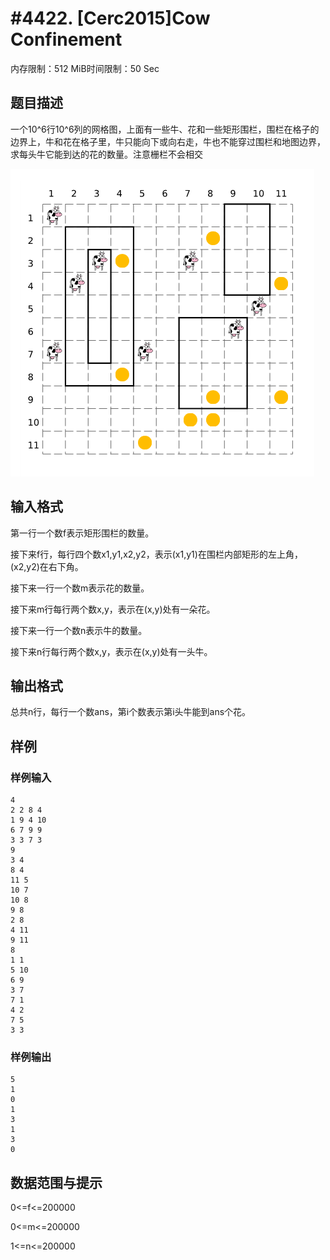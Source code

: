 # #4422. [Cerc2015]Cow Confinement

内存限制：512 MiB时间限制：50 Sec

## 题目描述

一个10^6行10^6列的网格图，上面有一些牛、花和一些矩形围栏，围栏在格子的边界上，牛和花在格子里，牛只能向下或向右走，牛也不能穿过围栏和地图边界，求每头牛它能到达的花的数量。注意栅栏不会相交

![](upload/201603/aa.png)

## 输入格式

第一行一个数f表示矩形围栏的数量。

接下来f行，每行四个数x1,y1,x2,y2，表示(x1,y1)在围栏内部矩形的左上角，(x2,y2)在右下角。

接下来一行一个数m表示花的数量。

接下来m行每行两个数x,y，表示在(x,y)处有一朵花。

接下来一行一个数n表示牛的数量。

接下来n行每行两个数x,y，表示在(x,y)处有一头牛。

## 输出格式

总共n行，每行一个数ans，第i个数表示第i头牛能到ans个花。

## 样例

### 样例输入

    
    4
    2 2 8 4
    1 9 4 10
    6 7 9 9
    3 3 7 3
    9
    3 4
    8 4
    11 5
    10 7
    10 8
    9 8
    2 8
    4 11
    9 11
    8
    1 1
    5 10
    6 9
    3 7
    7 1
    4 2
    7 5
    3 3
    

### 样例输出

    
    5
    1
    0
    1
    3
    1
    3
    0
    

## 数据范围与提示

0<=f<=200000

0<=m<=200000

1<=n<=200000
